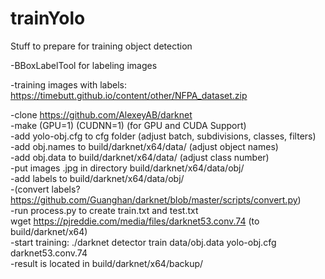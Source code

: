 # trainYolo
Stuff to prepare for training object detection

-BBoxLabelTool for labeling images

-training images with labels: https://timebutt.github.io/content/other/NFPA_dataset.zip

-clone https://github.com/AlexeyAB/darknet  
-make (GPU=1) (CUDNN=1) (for GPU and CUDA Support)  
-add yolo-obj.cfg to cfg folder  (adjust batch, subdivisions, classes, filters)  
-add obj.names to build/darknet/x64/data/  (adjust object names)  
-add obj.data to build/darknet/x64/data/   (adjust class number)  
-put images .jpg in directory build/darknet/x64/data/obj/  
-add labels to build/darknet/x64/data/obj/  
-(convert labels? https://github.com/Guanghan/darknet/blob/master/scripts/convert.py)  
-run process.py to create train.txt and test.txt  
wget https://pjreddie.com/media/files/darknet53.conv.74 (to build/darknet/x64)  
-start training: ./darknet detector train data/obj.data yolo-obj.cfg darknet53.conv.74  
-result is located in build/darknet/x64/backup/

